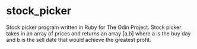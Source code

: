 # stock_picker

Stock picker program written in Ruby for The Odin Project. Stock picker takes in an array of prices and returns an array [a,b] where
a is the buy day and b is the sell date that would achieve the greatest profit.
